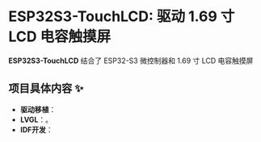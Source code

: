 # ESP32S3-TouchLCD: 驱动 1.69 寸 LCD 电容触摸屏

**ESP32S3-TouchLCD** 结合了 ESP32-S3 微控制器和 1.69 寸 LCD 电容触摸屏

## 项目具体内容 ✨

- **驱动移植**：
- **LVGL**：。
- **IDF开发**：


